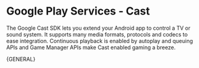 Google Play Services - Cast
===========================

The Google Cast SDK lets you extend your Android app to control a TV or sound system. It supports many media formats, protocols and codecs to ease integration.  Continuous playback is enabled by autoplay and queuing APIs and Game Manager APIs make Cast enabled gaming a breeze.


{GENERAL}
